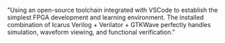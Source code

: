 "Using an open-source toolchain integrated with VSCode to establish the simplest FPGA development and learning environment.
The installed combination of Icarus Verilog + Verilator + GTKWave perfectly handles simulation, 
waveform viewing, and functional verification."
